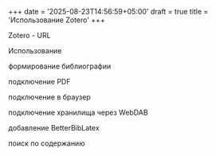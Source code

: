 +++
date = '2025-08-23T14:56:59+05:00'
draft = true
title = 'Использование Zotero'
+++

Zotero - 
URL

Использование

формирование библиографии

подключение PDF

подключение в браузер

подключение хранилища через WebDAB

добавление BetterBibLatex

поиск по содержанию
